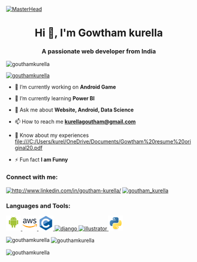 [![MasterHead](https://1.bp.blogspot.com/-7A4WynwLsMw/XbBpCXG8fHI/AAAAAAAAMt4/uOa1bpLskYgrwGbllhSu2SDj_Mig8SXJQCLcBGAsYHQ/s1600/2000_600px.gif)](https://Gouthamkurella.io)
<h1 align="center">Hi 👋, I'm Gowtham kurella</h1>
<h3 align="center">A passionate web developer from India</h3>

<p align="left"> <img src="https://komarev.com/ghpvc/?username=gouthamkurella&label=Profile%20views&color=0e75b6&style=flat" alt="gouthamkurella" /> </p>

<p align="left"> <a href="https://github.com/ryo-ma/github-profile-trophy"><img src="https://github-profile-trophy.vercel.app/?username=gouthamkurella" alt="gouthamkurella" /></a> </p>

- 🔭 I’m currently working on **Android Game**

- 🌱 I’m currently learning **Power BI**

- 💬 Ask me about **Website, Android, Data Science**

- 📫 How to reach me **kurellagoutham@gmail.com**

- 📄 Know about my experiences [file:///C:/Users/kurel/OneDrive/Documents/Gowtham%20resume%20original20.pdf](file:///C:/Users/kurel/OneDrive/Documents/Gowtham%20resume%20original20.pdf)

- ⚡ Fun fact **I am Funny**

<h3 align="left">Connect with me:</h3>
<p align="left">
<a href="https://linkedin.com/in/http://www.linkedin.com/in/goutham-kurella/" target="blank"><img align="center" src="https://raw.githubusercontent.com/rahuldkjain/github-profile-readme-generator/master/src/images/icons/Social/linked-in-alt.svg" alt="http://www.linkedin.com/in/goutham-kurella/" height="30" width="40" /></a>
<a href="https://instagram.com/goutham_kurella" target="blank"><img align="center" src="https://raw.githubusercontent.com/rahuldkjain/github-profile-readme-generator/master/src/images/icons/Social/instagram.svg" alt="goutham_kurella" height="30" width="40" /></a>
</p>

<h3 align="left">Languages and Tools:</h3>
<p align="left"> <a href="https://developer.android.com" target="_blank" rel="noreferrer"> <img src="https://raw.githubusercontent.com/devicons/devicon/master/icons/android/android-original-wordmark.svg" alt="android" width="40" height="40"/> </a> <a href="https://aws.amazon.com" target="_blank" rel="noreferrer"> <img src="https://raw.githubusercontent.com/devicons/devicon/master/icons/amazonwebservices/amazonwebservices-original-wordmark.svg" alt="aws" width="40" height="40"/> </a> <a href="https://www.cprogramming.com/" target="_blank" rel="noreferrer"> <img src="https://raw.githubusercontent.com/devicons/devicon/master/icons/c/c-original.svg" alt="c" width="40" height="40"/> </a> <a href="https://www.djangoproject.com/" target="_blank" rel="noreferrer"> <img src="https://cdn.worldvectorlogo.com/logos/django.svg" alt="django" width="40" height="40"/> </a> <a href="https://www.adobe.com/in/products/illustrator.html" target="_blank" rel="noreferrer"> <img src="https://www.vectorlogo.zone/logos/adobe_illustrator/adobe_illustrator-icon.svg" alt="illustrator" width="40" height="40"/> </a> <a href="https://www.python.org" target="_blank" rel="noreferrer"> <img src="https://raw.githubusercontent.com/devicons/devicon/master/icons/python/python-original.svg" alt="python" width="40" height="40"/> </a> </p>

<p><img align="left" src="https://github-readme-stats.vercel.app/api/top-langs?username=gouthamkurella&show_icons=true&locale=en&layout=compact" alt="gouthamkurella" /></p>

<p>&nbsp;<img align="center" src="https://github-readme-stats.vercel.app/api?username=gouthamkurella&show_icons=true&locale=en" alt="gouthamkurella" /></p>

<p><img align="center" src="https://github-readme-streak-stats.herokuapp.com/?user=gouthamkurella&" alt="gouthamkurella" /></p>

